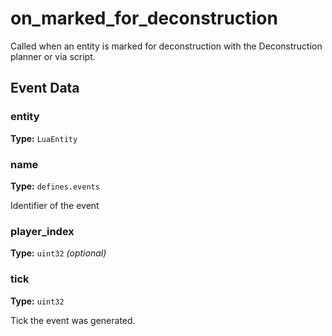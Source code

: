 # on_marked_for_deconstruction

Called when an entity is marked for deconstruction with the Deconstruction planner or via script.

## Event Data

### entity

**Type:** `LuaEntity`

### name

**Type:** `defines.events`

Identifier of the event

### player_index

**Type:** `uint32` *(optional)*

### tick

**Type:** `uint32`

Tick the event was generated.

